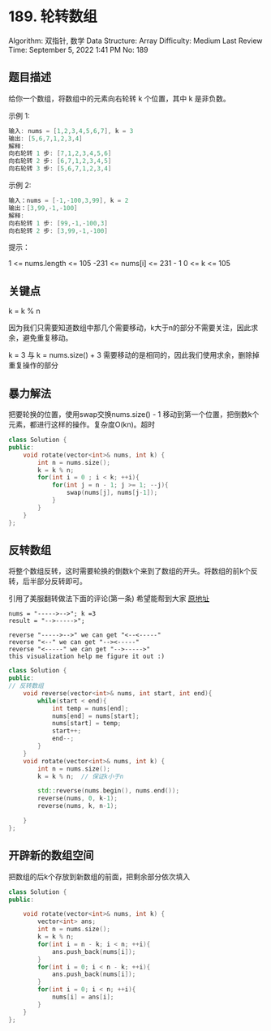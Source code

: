 # 189. 轮转数组

Algorithm: 双指针, 数学
Data Structure: Array
Difficulty: Medium
Last Review Time: September 5, 2022 1:41 PM
No: 189

## 题目描述

给你一个数组，将数组中的元素向右轮转 k 个位置，其中 k 是非负数。

示例 1:

```cpp
输入: nums = [1,2,3,4,5,6,7], k = 3
输出: [5,6,7,1,2,3,4]
解释:
向右轮转 1 步: [7,1,2,3,4,5,6]
向右轮转 2 步: [6,7,1,2,3,4,5]
向右轮转 3 步: [5,6,7,1,2,3,4]
```

示例 2:

```cpp
输入：nums = [-1,-100,3,99], k = 2
输出：[3,99,-1,-100]
解释:
向右轮转 1 步: [99,-1,-100,3]
向右轮转 2 步: [3,99,-1,-100]
```

提示：

1 <= nums.length <= 105
-231 <= nums[i] <= 231 - 1
0 <= k <= 105

## 关键点

k = k % n 

因为我们只需要知道数组中那几个需要移动，k大于n的部分不需要关注，因此求余，避免重复移动。

k = 3 与 k = nums.size() + 3 需要移动的是相同的，因此我们使用求余，删除掉重复操作的部分

## 暴力解法

把要轮换的位置，使用swap交换nums.size() - 1 移动到第一个位置，把倒数k个元素，都进行这样的操作。复杂度O(kn)。超时

```cpp
class Solution {
public:
    void rotate(vector<int>& nums, int k) {
        int n = nums.size();
        k = k % n;
        for(int i = 0 ; i < k; ++i){
            for(int j = n - 1; j >= 1; --j){
                swap(nums[j], nums[j-1]);
            }
        }
    }
};
```

## 反转数组

将整个数组反转，这时需要轮换的倒数k个来到了数组的开头。将数组的前k个反转，后半部分反转即可。

引用了美服翻转做法下面的评论(第一条) 希望能帮到大家 [原地址](https://leetcode.com/problems/rotate-array/discuss/54250/Easy-to-read-Java-solution)

```
nums = "----->-->"; k =3
result = "-->----->";

reverse "----->-->" we can get "<--<-----"
reverse "<--" we can get "--><-----"
reverse "<-----" we can get "-->----->"
this visualization help me figure it out :)
```

```cpp
class Solution {
public:
// 反转数组
    void reverse(vector<int>& nums, int start, int end){
        while(start < end){
            int temp = nums[end];
            nums[end] = nums[start];
            nums[start] = temp;
            start++;
            end--;
        }
    }
    void rotate(vector<int>& nums, int k) {
        int n = nums.size();
        k = k % n;  // 保证k小于n

        std::reverse(nums.begin(), nums.end());
        reverse(nums, 0, k-1);
        reverse(nums, k, n-1);

    }
};
```

## 开辟新的数组空间

把数组的后k个存放到新数组的前面，把剩余部分依次填入

```cpp
class Solution {
public:

    void rotate(vector<int>& nums, int k) {
        vector<int> ans;
        int n = nums.size();
        k = k % n;
        for(int i = n - k; i < n; ++i){
            ans.push_back(nums[i]);
        }
        for(int i = 0; i < n - k; ++i){
            ans.push_back(nums[i]);
        }
        for(int i = 0; i < n; ++i){
            nums[i] = ans[i];
        }
    }
};
```